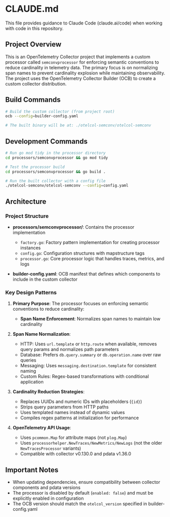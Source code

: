 # CLAUDE.md

This file provides guidance to Claude Code (claude.ai/code) when working with code in this repository.

## Project Overview

This is an OpenTelemetry Collector project that implements a custom processor called `semconvprocessor` for enforcing semantic conventions to reduce cardinality in telemetry data. The primary focus is on normalizing span names to prevent cardinality explosion while maintaining observability. The project uses the OpenTelemetry Collector Builder (OCB) to create a custom collector distribution.

## Build Commands

```bash
# Build the custom collector (from project root)
ocb --config=builder-config.yaml

# The built binary will be at: ./otelcol-semconv/otelcol-semconv
```

## Development Commands

```bash
# Run go mod tidy in the processor directory
cd processors/semconvprocessor && go mod tidy

# Test the processor build
cd processors/semconvprocessor && go build .

# Run the built collector with a config file
./otelcol-semconv/otelcol-semconv --config=config.yaml
```

## Architecture

### Project Structure
- **processors/semconvprocessor/**: Contains the processor implementation
  - `factory.go`: Factory pattern implementation for creating processor instances
  - `config.go`: Configuration structures with mapstructure tags
  - `processor.go`: Core processor logic that handles traces, metrics, and logs
  
- **builder-config.yaml**: OCB manifest that defines which components to include in the custom collector

### Key Design Patterns

1. **Primary Purpose**: The processor focuses on enforcing semantic conventions to reduce cardinality:
   - **Span Name Enforcement**: Normalizes span names to maintain low cardinality

2. **Span Name Normalization**:
   - HTTP: Uses `url.template` or `http.route` when available, removes query params and normalizes path parameters
   - Database: Prefers `db.query.summary` or `db.operation.name` over raw queries
   - Messaging: Uses `messaging.destination.template` for consistent naming
   - Custom Rules: Regex-based transformations with conditional application

3. **Cardinality Reduction Strategies**:
   - Replaces UUIDs and numeric IDs with placeholders (`{id}`)
   - Strips query parameters from HTTP paths
   - Uses templated names instead of dynamic values
   - Compiles regex patterns at initialization for performance

4. **OpenTelemetry API Usage**:
   - Uses `pcommon.Map` for attribute maps (not `plog.Map`)
   - Uses `processorhelper.NewTraces/NewMetrics/NewLogs` (not the older `NewTracesProcessor` variants)
   - Compatible with collector v0.130.0 and pdata v1.36.0

## Important Notes

- When updating dependencies, ensure compatibility between collector components and pdata versions
- The processor is disabled by default (`enabled: false`) and must be explicitly enabled in configuration
- The OCB version should match the `otelcol_version` specified in builder-config.yaml